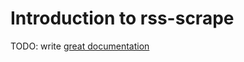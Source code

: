 # Introduction to rss-scrape

TODO: write [great documentation](http://jacobian.org/writing/what-to-write/)
